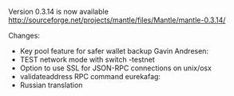 Version 0.3.14 is now available
http://sourceforge.net/projects/mantle/files/Mantle/mantle-0.3.14/

Changes:
* Key pool feature for safer wallet backup
Gavin Andresen:
* TEST network mode with switch -testnet
* Option to use SSL for JSON-RPC connections on unix/osx
* validateaddress RPC command
eurekafag:
* Russian translation
